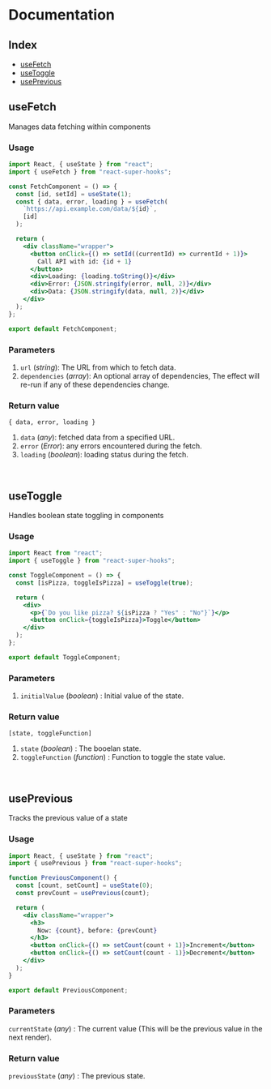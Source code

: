 # Documentation

## Index

- [useFetch](#-usefetch)
- [useToggle](#-usetoggle)
- [usePrevious](#-useprevious)

## useFetch

Manages data fetching within components

### Usage

```jsx
import React, { useState } from "react";
import { useFetch } from "react-super-hooks";

const FetchComponent = () => {
  const [id, setId] = useState(1);
  const { data, error, loading } = useFetch(
    `https://api.example.com/data/${id}`,
    [id]
  );

  return (
    <div className="wrapper">
      <button onClick={() => setId((currentId) => currentId + 1)}>
        Call API with id: {id + 1}
      </button>
      <div>Loading: {loading.toString()}</div>
      <div>Error: {JSON.stringify(error, null, 2)}</div>
      <div>Data: {JSON.stringify(data, null, 2)}</div>
    </div>
  );
};

export default FetchComponent;
```

### Parameters

1. `url` (_string_): The URL from which to fetch data.
2. `dependencies` (_array_): An optional array of dependencies, The effect will re-run if any of these dependencies change.

### Return value

`{ data, error, loading }`

1. `data` (_any_): fetched data from a specified URL.
2. `error` (_Error_): any errors encountered during the fetch.
3. `loading` (_boolean_): loading status during the fetch.

</br>

## useToggle

Handles boolean state toggling in components

### Usage

```jsx
import React from "react";
import { useToggle } from "react-super-hooks";

const ToggleComponent = () => {
  const [isPizza, toggleIsPizza] = useToggle(true);

  return (
    <div>
      <p>{`Do you like pizza? ${isPizza ? "Yes" : "No"}`}</p>
      <button onClick={toggleIsPizza}>Toggle</button>
    </div>
  );
};

export default ToggleComponent;
```

### Parameters

1. `initialValue` (_boolean_) : Initial value of the state.

### Return value

`[state, toggleFunction]`

1. `state` (_boolean_) : The booelan state.
2. `toggleFunction` (_function_) : Function to toggle the state value.

</br>

## usePrevious

Tracks the previous value of a state

### Usage

```jsx
import React, { useState } from "react";
import { usePrevious } from "react-super-hooks";

function PreviousComponent() {
  const [count, setCount] = useState(0);
  const prevCount = usePrevious(count);

  return (
    <div className="wrapper">
      <h3>
        Now: {count}, before: {prevCount}
      </h3>
      <button onClick={() => setCount(count + 1)}>Increment</button>
      <button onClick={() => setCount(count - 1)}>Decrement</button>
    </div>
  );
}

export default PreviousComponent;
```

### Parameters

`currentState` (_any_) : The current value (This will be the previous value in the next render).

### Return value

`previousState` (_any_) : The previous state.

</br>
